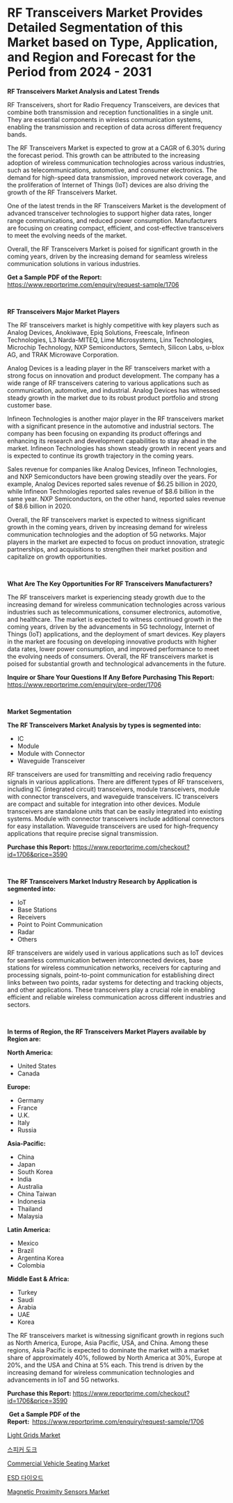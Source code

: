 <p><h1>RF Transceivers Market Provides Detailed Segmentation of this Market based on Type, Application, and Region and Forecast for the Period from 2024 - 2031</h1></p><p><strong>RF Transceivers Market Analysis and Latest Trends</strong></p>
<p><p>RF Transceivers, short for Radio Frequency Transceivers, are devices that combine both transmission and reception functionalities in a single unit. They are essential components in wireless communication systems, enabling the transmission and reception of data across different frequency bands.</p><p>The RF Transceivers Market is expected to grow at a CAGR of 6.30% during the forecast period. This growth can be attributed to the increasing adoption of wireless communication technologies across various industries, such as telecommunications, automotive, and consumer electronics. The demand for high-speed data transmission, improved network coverage, and the proliferation of Internet of Things (IoT) devices are also driving the growth of the RF Transceivers Market.</p><p>One of the latest trends in the RF Transceivers Market is the development of advanced transceiver technologies to support higher data rates, longer range communications, and reduced power consumption. Manufacturers are focusing on creating compact, efficient, and cost-effective transceivers to meet the evolving needs of the market.</p><p>Overall, the RF Transceivers Market is poised for significant growth in the coming years, driven by the increasing demand for seamless wireless communication solutions in various industries.</p></p>
<p><strong>Get a Sample PDF of the Report:&nbsp;</strong> <a href="https://www.reportprime.com/enquiry/request-sample/1706">https://www.reportprime.com/enquiry/request-sample/1706</a></p>
<p>&nbsp;</p>
<p><strong>RF Transceivers Major Market Players</strong></p>
<p><p>The RF transceivers market is highly competitive with key players such as Analog Devices, Anokiwave, Epiq Solutions, Freescale, Infineon Technologies, L3 Narda-MITEQ, Lime Microsystems, Linx Technologies, Microchip Technology, NXP Semiconductors, Semtech, Silicon Labs, u-blox AG, and TRAK Microwave Corporation. </p><p>Analog Devices is a leading player in the RF transceivers market with a strong focus on innovation and product development. The company has a wide range of RF transceivers catering to various applications such as communication, automotive, and industrial. Analog Devices has witnessed steady growth in the market due to its robust product portfolio and strong customer base.</p><p>Infineon Technologies is another major player in the RF transceivers market with a significant presence in the automotive and industrial sectors. The company has been focusing on expanding its product offerings and enhancing its research and development capabilities to stay ahead in the market. Infineon Technologies has shown steady growth in recent years and is expected to continue its growth trajectory in the coming years.</p><p>Sales revenue for companies like Analog Devices, Infineon Technologies, and NXP Semiconductors have been growing steadily over the years. For example, Analog Devices reported sales revenue of $6.25 billion in 2020, while Infineon Technologies reported sales revenue of $8.6 billion in the same year. NXP Semiconductors, on the other hand, reported sales revenue of $8.6 billion in 2020.</p><p>Overall, the RF transceivers market is expected to witness significant growth in the coming years, driven by increasing demand for wireless communication technologies and the adoption of 5G networks. Major players in the market are expected to focus on product innovation, strategic partnerships, and acquisitions to strengthen their market position and capitalize on growth opportunities.</p></p>
<p>&nbsp;</p>
<p><strong>What Are The Key Opportunities For RF Transceivers Manufacturers?</strong></p>
<p><p>The RF transceivers market is experiencing steady growth due to the increasing demand for wireless communication technologies across various industries such as telecommunications, consumer electronics, automotive, and healthcare. The market is expected to witness continued growth in the coming years, driven by the advancements in 5G technology, Internet of Things (IoT) applications, and the deployment of smart devices. Key players in the market are focusing on developing innovative products with higher data rates, lower power consumption, and improved performance to meet the evolving needs of consumers. Overall, the RF transceivers market is poised for substantial growth and technological advancements in the future.</p></p>
<p><strong>Inquire or Share Your Questions If Any Before Purchasing This Report:</strong> <a href="https://www.reportprime.com/enquiry/pre-order/1706">https://www.reportprime.com/enquiry/pre-order/1706</a></p>
<p>&nbsp;</p>
<p><strong>Market Segmentation</strong></p>
<p><strong>The RF Transceivers Market Analysis by types is segmented into:</strong></p>
<p><ul><li>IC</li><li>Module</li><li>Module with Connector</li><li>Waveguide Transceiver</li></ul></p>
<p><p>RF transceivers are used for transmitting and receiving radio frequency signals in various applications. There are different types of RF transceivers, including IC (integrated circuit) transceivers, module transceivers, module with connector transceivers, and waveguide transceivers. IC transceivers are compact and suitable for integration into other devices. Module transceivers are standalone units that can be easily integrated into existing systems. Module with connector transceivers include additional connectors for easy installation. Waveguide transceivers are used for high-frequency applications that require precise signal transmission.</p></p>
<p><strong>Purchase this Report:&nbsp;</strong><a href="https://www.reportprime.com/checkout?id=1706&price=3590">https://www.reportprime.com/checkout?id=1706&price=3590</a></p>
<p>&nbsp;</p>
<p><strong>The RF Transceivers Market Industry Research by Application is segmented into:</strong></p>
<p><ul><li>IoT</li><li>Base Stations</li><li>Receivers</li><li>Point to Point Communication</li><li>Radar</li><li>Others</li></ul></p>
<p><p>RF transceivers are widely used in various applications such as IoT devices for seamless communication between interconnected devices, base stations for wireless communication networks, receivers for capturing and processing signals, point-to-point communication for establishing direct links between two points, radar systems for detecting and tracking objects, and other applications. These transceivers play a crucial role in enabling efficient and reliable wireless communication across different industries and sectors.</p></p>
<p>&nbsp;</p>
<p><strong>In terms of Region, the RF Transceivers Market Players available by Region are:</strong></p>
<p>
    <p> <strong> North America: </strong>
        <ul>
            <li>United States</li>
            <li>Canada</li>
        </ul>
        </p> 
    <p> <strong> Europe: </strong>
        <ul>
            <li>Germany</li>
            <li>France</li>
            <li>U.K.</li>
            <li>Italy</li>
            <li>Russia</li>
        </ul>
        </p> 
    <p> <strong> Asia-Pacific: </strong>
        <ul>
            <li>China</li>
            <li>Japan</li>
            <li>South Korea</li>
            <li>India</li>
            <li>Australia</li>
            <li>China Taiwan</li>
            <li>Indonesia</li>
            <li>Thailand</li>
            <li>Malaysia</li>
        </ul>
        </p> 
    <p> <strong> Latin America: </strong>
        <ul>
            <li>Mexico</li>
            <li>Brazil</li>
            <li>Argentina Korea</li>
            <li>Colombia</li>
        </ul>
        </p> 
    <p> <strong> Middle East & Africa: </strong>
        <ul>
            <li>Turkey</li>
            <li>Saudi</li>
            <li>Arabia</li>
            <li>UAE</li>
            <li>Korea</li>
        </ul>
    </p>
    </p>
<p><p>The RF transceivers market is witnessing significant growth in regions such as North America, Europe, Asia Pacific, USA, and China. Among these regions, Asia Pacific is expected to dominate the market with a market share of approximately 40%, followed by North America at 30%, Europe at 20%, and the USA and China at 5% each. This trend is driven by the increasing demand for wireless communication technologies and advancements in IoT and 5G networks.</p></p>
<p><strong>Purchase this Report: </strong><a href="https://www.reportprime.com/checkout?id=1706&price=3590">https://www.reportprime.com/checkout?id=1706&price=3590</a></p>
<p>&nbsp;<strong>Get a Sample PDF of the Report:&nbsp;&nbsp;</strong><a href="https://www.reportprime.com/enquiry/request-sample/1706">https://www.reportprime.com/enquiry/request-sample/1706</a></p>
<p><strong></strong></p>
<p><p><a href="https://github.com/edytherolanlouisejk1miz0wig/Market-Research-Report-List-1/blob/main/light-grids-market.md">Light Grids Market</a></p><p><a href="https://github.com/bunxhcci35271755/Market-Research-Report-List-1/blob/main/68235039439.md">스피커 도크</a></p><p><a href="https://issuu.com/reportprime-2/docs/commercial-vehicle-seating-market-size-2030.pptx">Commercial Vehicle Seating Market</a></p><p><a href="https://medium.com/@rudyswaniafgwski56664/esd-%EB%8B%A4%EC%9D%B4%EC%98%A4%EB%93%9C-%EC%8B%9C%EC%9E%A5-%EC%A0%84%EB%A7%9D-%EC%82%B0%EC%97%85-%EA%B0%9C%EC%9A%94-%EB%B0%8F-%EC%98%88%EC%B8%A1-2024%EB%85%84%EB%B6%80%ED%84%B0-2031%EB%85%84-daaeb1131c74">ESD 다이오드</a></p><p><a href="https://github.com/peachesmcdowel1/Market-Research-Report-List-2/blob/main/magnetic-proximity-sensors-market.md">Magnetic Proximity Sensors Market</a></p></p>